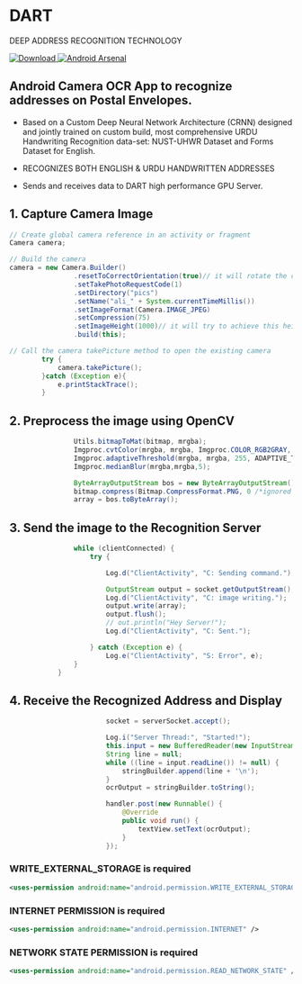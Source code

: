 # DART
DEEP ADDRESS RECOGNITION TECHNOLOGY


[ ![Download](https://api.bintray.com/packages/janishar/mindorks/paracamera/images/download.svg) ](https://play.google.com/store/apps/details?id=com.mindorks.cameralibrary&hl=en)
[![Android Arsenal](https://img.shields.io/badge/Android%20Arsenal-ParaCamera-brightgreen.svg?style=flat)](http://android-arsenal.com/details/1/4415)

## Android Camera OCR App to recognize addresses on Postal Envelopes.
- Based on a Custom Deep Neural Network Architecture (CRNN) designed and jointly trained on custom build, most comprehensive URDU Handwriting Recognition data-set: NUST-UHWR Dataset and Forms Dataset for English.

- RECOGNIZES BOTH ENGLISH & URDU HANDWRITTEN ADDRESSES
- Sends and receives data to DART high performance GPU Server.

## 1. Capture Camera Image
```java
// Create global camera reference in an activity or fragment
Camera camera;

// Build the camera   
camera = new Camera.Builder()
                .resetToCorrectOrientation(true)// it will rotate the camera bitmap to the correct orientation from meta data
                .setTakePhotoRequestCode(1)
                .setDirectory("pics")
                .setName("ali_" + System.currentTimeMillis())
                .setImageFormat(Camera.IMAGE_JPEG)
                .setCompression(75)
                .setImageHeight(1000)// it will try to achieve this height as close as possible maintaining the aspect ratio; 
                .build(this);
```

```java
// Call the camera takePicture method to open the existing camera             
        try {
            camera.takePicture();
        }catch (Exception e){
            e.printStackTrace();
        }
```
## 2. Preprocess the image using OpenCV
```java
                Utils.bitmapToMat(bitmap, mrgba);
                Imgproc.cvtColor(mrgba, mrgba, Imgproc.COLOR_RGB2GRAY, 3);
                Imgproc.adaptiveThreshold(mrgba, mrgba, 255, ADAPTIVE_THRESH_MEAN_C, THRESH_BINARY, 15, 9);
                Imgproc.medianBlur(mrgba,mrgba,5);

```
```java
                ByteArrayOutputStream bos = new ByteArrayOutputStream();
                bitmap.compress(Bitmap.CompressFormat.PNG, 0 /*ignored for PNG*/, bos);
                array = bos.toByteArray();
```

## 3. Send the image to the Recognition Server
```java
                while (clientConnected) {
                    try {

                        Log.d("ClientActivity", "C: Sending command.");

                        OutputStream output = socket.getOutputStream();
                        Log.d("ClientActivity", "C: image writing.");
                        output.write(array);
                        output.flush();
                        // out.println("Hey Server!");
                        Log.d("ClientActivity", "C: Sent.");

                    } catch (Exception e) {
                        Log.e("ClientActivity", "S: Error", e);
                }
            }
```
## 4. Receive the Recognized Address and Display
```java
                        socket = serverSocket.accept();

                        Log.i("Server Thread:", "Started!");
                        this.input = new BufferedReader(new InputStreamReader(socket.getInputStream()));
                        String line = null;
                        while ((line = input.readLine()) != null) {
                            stringBuilder.append(line + '\n');
                        }
                        ocrOutput = stringBuilder.toString();

                        handler.post(new Runnable() {
                            @Override
                            public void run() {
                                textView.setText(ocrOutput);
                            }
                        });
```
### WRITE_EXTERNAL_STORAGE is required
```xml
<uses-permission android:name="android.permission.WRITE_EXTERNAL_STORAGE" />
```
### INTERNET PERMISSION is required
```xml
<uses-permission android:name="android.permission.INTERNET" />
```
### NETWORK STATE PERMISSION is required
```xml
<uses-permission android:name="android.permission.READ_NETWORK_STATE" />
```
